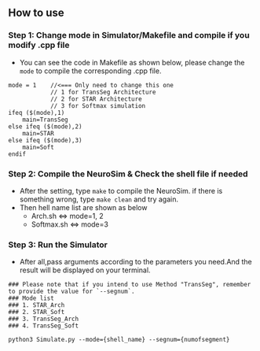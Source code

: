 ## How to use
### Step 1: Change mode in Simulator/Makefile and compile if you modify .cpp file
* You can see the code in Makefile as shown below, please change the `mode` to compile the corresponding .cpp file.
```Makefile=
mode = 1    //<=== Only need to change this one
            // 1 for TransSeg Architecture
            // 2 for STAR Architecture
            // 3 for Softmax simulation
ifeq ($(mode),1)
	main=TransSeg
else ifeq ($(mode),2)
    main=STAR
else ifeq ($(mode),3)
	main=Soft
endif
```
### Step 2: Compile the NeuroSim & Check the shell file if needed
* After the setting, type `make` to compile the NeuroSim. if there is something wrong, type `make clean` and try again.
* Then hell name list are shown as below
    * Arch.sh $\Leftrightarrow$ mode=1, 2
    * Softmax.sh $\Leftrightarrow$ mode=3

### Step 3: Run the Simulator
* After all,pass arguments according to the parameters you need.And the result will be displayed on your terminal.
```python=
### Please note that if you intend to use Method "TransSeg", remember to provide the value for `--segnum`.
### Mode list
### 1. STAR_Arch
### 2. STAR_Soft
### 3. TransSeg_Arch
### 4. TransSeg_Soft

python3 Simulate.py --mode={shell_name} --segnum={numofsegment}
```
